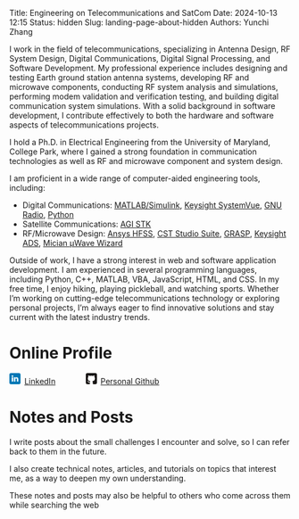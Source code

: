 Title: Engineering on Telecommunications and SatCom
Date: 2024-10-13 12:15
Status: hidden
Slug: landing-page-about-hidden
Authors: Yunchi Zhang

I work in the field of telecommunications, specializing in Antenna Design, RF System Design,
Digital Communications, Digital Signal Processing, and Software Development. My professional
experience includes designing and testing Earth ground station antenna systems, developing RF and
microwave components, conducting RF system analysis and simulations, performing modem validation
and verification testing, and building digital communication system simulations. With a solid
background in software development, I contribute effectively to both the hardware and software
aspects of telecommunications projects.

I hold a Ph.D. in Electrical Engineering from the University of Maryland, College Park, where I
gained a strong foundation in communication technologies as well as RF and microwave component and
system design.

I am proficient in a wide range of computer-aided engineering tools, including:

* Digital Communications: [MATLAB/Simulink](https://www.mathworks.com/), [Keysight
  SystemVue](https://www.keysight.com/us/en/products/software/pathwave-design-software.html), [GNU
  Radio](https://www.gnuradio.org/), [Python](https://www.python.org/)
* Satellite Communications: [AGI STK](https://www.agi.com/)
* RF/Microwave Design: [Ansys HFSS](https://www.ansys.com/products/electronics/ansys-hfss), [CST
  Studio Suite](https://www.3ds.com/products/simulia/cst-studio-suite),
  [GRASP](https://www.ticra.com/software/grasp/), [Keysight
  ADS](https://www.keysight.com/us/en/products/software/pathwave-design-software.html), [Mician
  µWave Wizard](https://www.mician.com/)

Outside of work, I have a strong interest in web and software application development. I am
experienced in several programming languages, including Python, C++, MATLAB, VBA, JavaScript, HTML,
and CSS. In my free time, I enjoy hiking, playing pickleball, and watching sports. Whether I’m
working on cutting-edge telecommunications technology or exploring personal projects, I’m always
eager to find innovative solutions and stay current with the latest industry trends.

# Online Profile

<p><svg style="height:20px; width:20px; margin-right:3px" xmlns="http://www.w3.org/2000/svg" aria-label="LinkedIn" role="img" viewBox="0 0 512 512" fill="#fff"><rect width="512" height="512" rx="15%" fill="#0077b5"/><circle cx="142" cy="138" r="37"/><path stroke="#fff" stroke-width="66" d="M244 194v198M142 194v198"/><path d="M276 282c0-20 13-40 36-40 24 0 33 18 33 45v105h66V279c0-61-32-89-76-89-34 0-51 19-59 32"/></svg>
<a href="https://linkedin.com/in/yunchi-zhang-1b26a59" target="_blank">LinkedIn</a>
<svg style="height:20px; width:20px; margin-left:50px; margin-right:3px" xmlns="http://www.w3.org/2000/svg" aria-label="GitHub" role="img" viewBox="0 0 512 512"><rect width="512" height="512" rx="15%" fill="#1B1817"/><path fill="#fff" d="M335 499c14 0 12 17 12 17H165s-2-17 12-17c13 0 16-6 16-12l-1-50c-71 16-86-28-86-28-12-30-28-37-28-37-24-16 1-16 1-16 26 2 40 26 40 26 22 39 59 28 74 22 2-17 9-28 16-35-57-6-116-28-116-126 0-28 10-51 26-69-3-6-11-32 3-67 0 0 21-7 70 26 42-12 86-12 128 0 49-33 70-26 70-26 14 35 6 61 3 67 16 18 26 41 26 69 0 98-60 120-117 126 10 8 18 24 18 48l-1 70c0 6 3 12 16 12z"/></svg>
<a href="https://github.com/archer-yz" target="_blank">Personal Github</a>
</p>

# Notes and Posts

I write posts about the small challenges I encounter and solve, so I can refer back to them in the
future.

I also create technical notes, articles, and tutorials on topics that interest me, as a way to
deepen my own understanding.

These notes and posts may also be helpful to others who come across them while searching the web
